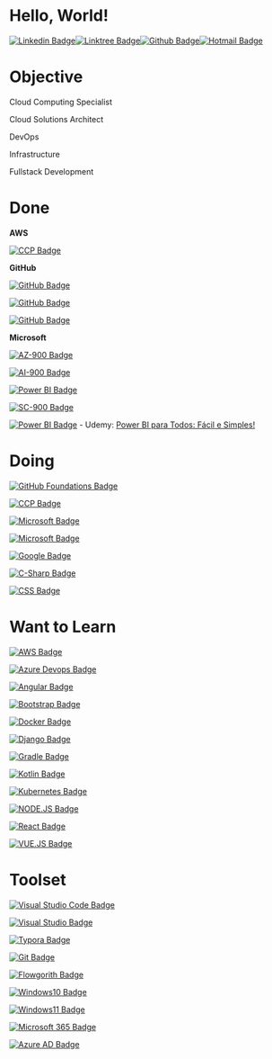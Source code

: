 # Hello, World!

[![Linkedin Badge](https://img.shields.io/badge/-LinkedIn-blue?style=flat-square&logo=Linkedin&logoColor=white&link=https://www.linkedin.com/in/rafael-silva-willians/)](https://www.linkedin.com/in/rafael-silva-willians/)[![Linktree Badge](https://img.shields.io/badge/-Linktr.ee-green?style=flat-square&logo=Linktree&logoColor=white&link=https://linktr.ee/rafawillians)](https://linktr.ee/rafawillians/)[![Github Badge](https://img.shields.io/badge/-Github-000?style=flat-square&logo=Github&logoColor=white&link=https://github.com/RafaelWillians)](https://github.com/RafaelWillians)[![Hotmail Badge](https://img.shields.io/badge/-Hotmail-blue?style=flat-square&logo=microsoft-outlook&logoColor=white&link=mailto:rafael.willians@outlook.com)](mailto:rafael.willians@outlook.com)

# Objective

Cloud Computing Specialist

Cloud Solutions Architect

DevOps

Infrastructure

Fullstack Development

# Done

**AWS**

[![CCP Badge](https://img.shields.io/badge/Cloud%20Practitioner-FF9900?style=for-the-badge&logo=amazon-web-services&logoColor=white)](https://cp.certmetrics.com/amazon/en/public/verify/credential/0e27829ffd0d42ac9a5422e633549d53) 

**GitHub**

[![GitHub Badge](https://img.shields.io/badge/GitHub%20Foundations-100000?style=for-the-badge&logo=github&logoColor=white)](https://resources.github.com/learn/certifications/)

[![GitHub Badge](https://img.shields.io/badge/GitHub%20Advanced%20Security-100000?style=for-the-badge&logo=github&logoColor=white)](https://resources.github.com/learn/certifications/)

[![GitHub Badge](https://img.shields.io/badge/GitHub%20Actions-100000?style=for-the-badge&logo=github&logoColor=white)](https://resources.github.com/learn/certifications/)

**Microsoft**

[![AZ-900 Badge](https://img.shields.io/badge/AZ--900%20--%20Azure%20Fundamentals-0078D6?style=for-the-badge&logo=microsoft-azure&logoColor=white)](https://learn.microsoft.com/en-us/users/rafaelsilvawillians-9018/credentials/e0fc09c5008154de) 

[![AI-900 Badge](https://img.shields.io/badge/AI--900%20--%20Azure%20AI%20Fundamentals-0078D6?style=for-the-badge&logo=microsoft-azure&logoColor=white)](https://learn.microsoft.com/en-us/users/rafaelsilvawillians-9018/credentials/2392b816c92a60d7) 

[![Power BI Badge](https://img.shields.io/badge/PL--900%20--%20Power%20Platform_-F2C811?style=for-the-badge&logo=powerbi&logoColor=black)](https://learn.microsoft.com/pt-br/users/rafaelsilvawillians-9018/credentials/a9eed214ecb5ec0)

[![SC-900 Badge](https://img.shields.io/badge/SC--900%20--%20Security%2C%20Compliance%20and%20Identity-0078D6?style=for-the-badge&logo=windows&logoColor=white)](https://learn.microsoft.com/pt-br/users/rafaelsilvawillians-9018/credentials/463883d73e584396) 

[![Power BI Badge](https://img.shields.io/badge/power_bi-F2C811?style=for-the-badge&logo=powerbi&logoColor=black)](https://powerbi.microsoft.com/pt-br/desktop/) - Udemy: [Power BI para Todos: Fácil e Simples!](https://www.udemy.com/course/power-bi-para-todos-facil-e-simples/)

# Doing


[![GitHub Foundations Badge](https://img.shields.io/badge/GitHub%20Administration-100000?style=for-the-badge&logo=github&logoColor=white)](https://resources.github.com/learn/certifications/)

[![CCP Badge](https://img.shields.io/badge/Solutions%20Architect%20Associate-FF9900?style=for-the-badge&logo=amazon-web-services&logoColor=white)](https://aws.amazon.com/certification/certified-solutions-architect-associate/) 

[![Microsoft Badge](https://img.shields.io/badge/MS--900%20--%20Microsoft%20365%20Foundations-0078D6?style=for-the-badge&logo=microsoft&logoColor=white)](https://learn.microsoft.com/pt-br/certifications/exams/ms-900)

[![Microsoft Badge](https://img.shields.io/badge/DP--900%20--%20Azure%20Data%20Foundations-0078D6?style=for-the-badge&logo=microsoft-azure&logoColor=white)](https://learn.microsoft.com/pt-br/certifications/exams/dp-900)

[![Google Badge](https://img.shields.io/badge/Google%20Associate%20Cloud%20Engineer-4285F4?style=for-the-badge&logo=google-cloud&logoColor=white)](https://cloud.google.com/learn/certification/cloud-engineer)

[![C-Sharp Badge](https://img.shields.io/badge/C%23%20--%20C%23%20Certification%20with%20freeCodeCamp%20Challenge-239120?style=for-the-badge&logo=c-sharp&logoColor=white)](https://learn.microsoft.com/pt-br/training/challenges?id=8cf09b9b-743d-4f5f-9cd0-1aa1483d3d7a)

[![CSS Badge](https://img.shields.io/badge/CSS%20--%20freeCodeCamp%20--%20Responsive%20Web%20Design-1572B6?style=for-the-badge&logo=css3&logoColor=white)](https://www.freecodecamp.org/learn/2022/responsive-web-design/)



# Want to Learn

[![AWS Badge](https://img.shields.io/badge/Amazon_AWS-FF9900?style=for-the-badge&logo=amazonaws&logoColor=white)]()

[![Azure Devops Badge](https://img.shields.io/badge/Azure_DevOps-0078D7?style=for-the-badge&logo=azure-devops&logoColor=white)]()

[![Angular Badge](https://img.shields.io/badge/Angular-DD0031?style=for-the-badge&logo=angular&logoColor=white)]()

[![Bootstrap Badge](https://img.shields.io/badge/Bootstrap-563D7C?style=for-the-badge&logo=bootstrap&logoColor=white)]()

[![Docker Badge](https://img.shields.io/badge/Docker-2CA5E0?style=for-the-badge&logo=docker&logoColor=white)]()

[![Django Badge](https://img.shields.io/badge/Django-092E20?style=for-the-badge&logo=django&logoColor=green)]()

[![Gradle Badge](https://img.shields.io/badge/gradle-02303A?style=for-the-badge&logo=gradle&logoColor=white)]()

[![Kotlin Badge](https://img.shields.io/badge/Kotlin-0095D5?&style=for-the-badge&logo=kotlin&logoColor=white)]()

[![Kubernetes Badge](https://img.shields.io/badge/kubernetes-326ce5.svg?&style=for-the-badge&logo=kubernetes&logoColor=white)]()

[![NODE.JS Badge](https://img.shields.io/badge/Node.js-339933?style=for-the-badge&logo=nodedotjs&logoColor=white)]()

[![React Badge](https://img.shields.io/badge/React-20232A?style=for-the-badge&logo=react&logoColor=61DAFB)]()

[![VUE.JS Badge](https://img.shields.io/badge/Vue.js-35495E?style=for-the-badge&logo=vuedotjs&logoColor=4FC08D)]()

# Toolset

[![Visual Studio Code Badge](https://img.shields.io/badge/Visual_Studio_Code-0078D4?style=for-the-badge&logo=visual%20studio%20code&logoColor=white&link=https://code.visualstudio.com/download)](https://code.visualstudio.com/download)

[![Visual Studio Badge](https://img.shields.io/badge/Visual_Studio-5C2D91?style=for-the-badge&logo=visual%20studio&logoColor=white&link=https://visualstudio.microsoft.com/downloads/)](https://visualstudio.microsoft.com/downloads/)

[![Typora Badge](https://img.shields.io/badge/Typora-FDF8F6?style=for-the-badge&logo=typora&link=https://typora.io/)](https://typora.io/)

[![Git Badge](https://img.shields.io/badge/GIT-FDF8F6?style=for-the-badge&logo=git&link=https://git-scm.com/)](https://git-scm.com/)

[![Flowgorith Badge](https://img.shields.io/badge/Flowgorithm-5AC710?style=for-the-badge&link=http://www.flowgorithm.org/)](http://www.flowgorithm.org/)

[![Windows10 Badge](https://img.shields.io/badge/Windows%2010-0078D6?style=for-the-badge&logo=windows&logoColor=white)](https://www.microsoft.com/software-download/windows10)

[![Windows11 Badge](https://img.shields.io/badge/Windows%2011-0078D6?style=for-the-badge&logo=windows&logoColor=white)](https://www.microsoft.com/software-download/windows11)

[![Microsoft 365 Badge](https://img.shields.io/badge/Microsoft_365-D83B01?style=for-the-badge&logo=microsoft-office&logoColor=white)](https://www.microsoft.com/pt-br/microsoft-365)

[![Azure AD Badge](https://img.shields.io/badge/Microsoft_Azure_AD-0089D6?style=for-the-badge&logo=microsoft-azure&logoColor=white)](https://azure.microsoft.com/pt-br/products/active-directory)

